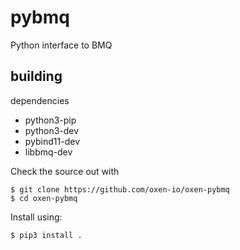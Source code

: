 # pybmq

Python interface to BMQ

## building

dependencies

- python3-pip
- python3-dev
- pybind11-dev
- libbmq-dev

Check the source out with

    $ git clone https://github.com/oxen-io/oxen-pybmq
    $ cd oxen-pybmq

Install using:

    $ pip3 install .
